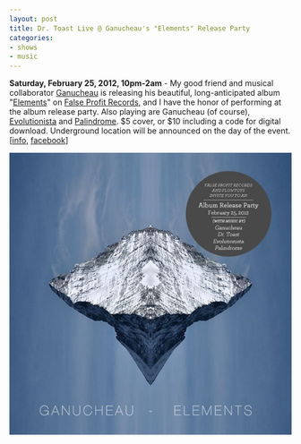 ```yaml
---
layout: post
title: Dr. Toast Live @ Ganucheau's "Elements" Release Party
categories:
- shows
- music
---
```


**Saturday, February 25, 2012, 10pm-2am** - My good friend and musical collaborator [Ganucheau][] is releasing his beautiful, long-anticipated album "[Elements][]" on [False Profit Records][fpr], and I have the honor of performing at the album release party. Also playing are Ganucheau (of course), [Evolutionista][] and [Palindrome][]. $5 cover, or $10 including a code for digital download. Underground location will be announced on the day of the event.
\[[info][], [facebook][]\]

![flyer](/uploads/2012/02/elements-promo.jpg)

[palindrome]: http://soundcloud.com/palindrome
[evolutionista]: http://evolutionista.com/
[ganucheau]: http://ganucheau.com/
[fpr]: http://falseprofitrecords.bandcamp.com/
[elements]: http://ganucheau.bandcamp.com/
[info]: http://false-profit.com/2012/02/25/elements/
[facebook]: https://www.facebook.com/events/151884428263306/
